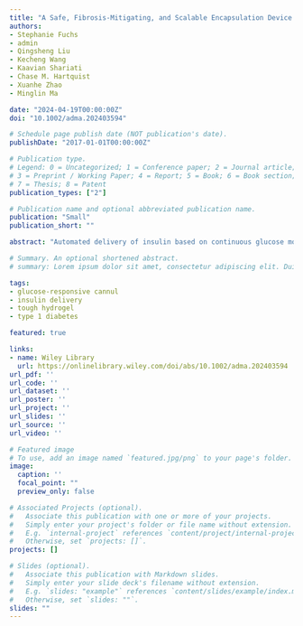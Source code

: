 ```yaml
---
title: "A Safe, Fibrosis‐Mitigating, and Scalable Encapsulation Device Supports Long‐Term Function of Insulin‐Producing Cells"
authors:
- Stephanie Fuchs
- admin
- Qingsheng Liu
- Kecheng Wang
- Kaavian Shariati
- Chase M. Hartquist
- Xuanhe Zhao
- Minglin Ma

date: "2024-04-19T00:00:00Z"
doi: "10.1002/adma.202403594"

# Schedule page publish date (NOT publication's date).
publishDate: "2017-01-01T00:00:00Z"

# Publication type.
# Legend: 0 = Uncategorized; 1 = Conference paper; 2 = Journal article;
# 3 = Preprint / Working Paper; 4 = Report; 5 = Book; 6 = Book section;
# 7 = Thesis; 8 = Patent
publication_types: ["2"]

# Publication name and optional abbreviated publication name.
publication: "Small"
publication_short: ""

abstract: "Automated delivery of insulin based on continuous glucose monitoring is revolutionizing the way insulin-dependent diabetes is treated. However, challenges remain for the widespread adoption of these systems, including the requirement of a separate glucose sensor, sophisticated electronics and algorithms, and the need for significant user input to operate these costly therapies. Herein, a user-centric glucose-responsive cannula is reported for electronics-free insulin delivery. The cannula—made from a tough, elastomer-hydrogel hybrid membrane formed through a one-pot solvent exchange method—changes permeability to release insulin rapidly upon physiologically relevant varying glucose levels, providing simple and automated insulin delivery with no additional hardware or software. Two prototypes of the cannula are evaluated in insulin-deficient diabetic mice. The first cannula—an ends-sealed, subcutaneously inserted prototype—normalizes blood glucose levels for 3 d and controls postprandial glucose levels. The second, more translational version—a cannula with the distal end sealed and the proximal end connected to a transcutaneous injection port—likewise demonstrates tight, 3-d regulation of blood glucose levels when refilled twice daily. This proof-of-concept study may aid in the development of “smart” cannulas and next-generation insulin therapies at a reduced burden-of-care toll and cost to end-users."

# Summary. An optional shortened abstract.
# summary: Lorem ipsum dolor sit amet, consectetur adipiscing elit. Duis posuere tellus ac convallis placerat. Proin tincidunt magna sed ex sollicitudin condimentum.

tags:
- glucose-responsive cannul
- insulin delivery
- tough hydrogel
- type 1 diabetes

featured: true

links:
- name: Wiley Library
  url: https://onlinelibrary.wiley.com/doi/abs/10.1002/adma.202403594
url_pdf: ''
url_code: ''
url_dataset: ''
url_poster: ''
url_project: ''
url_slides: ''
url_source: ''
url_video: ''

# Featured image
# To use, add an image named `featured.jpg/png` to your page's folder. 
image:
  caption: ''
  focal_point: ""
  preview_only: false

# Associated Projects (optional).
#   Associate this publication with one or more of your projects.
#   Simply enter your project's folder or file name without extension.
#   E.g. `internal-project` references `content/project/internal-project/index.md`.
#   Otherwise, set `projects: []`.
projects: []

# Slides (optional).
#   Associate this publication with Markdown slides.
#   Simply enter your slide deck's filename without extension.
#   E.g. `slides: "example"` references `content/slides/example/index.md`.
#   Otherwise, set `slides: ""`.
slides: ""
---
```


